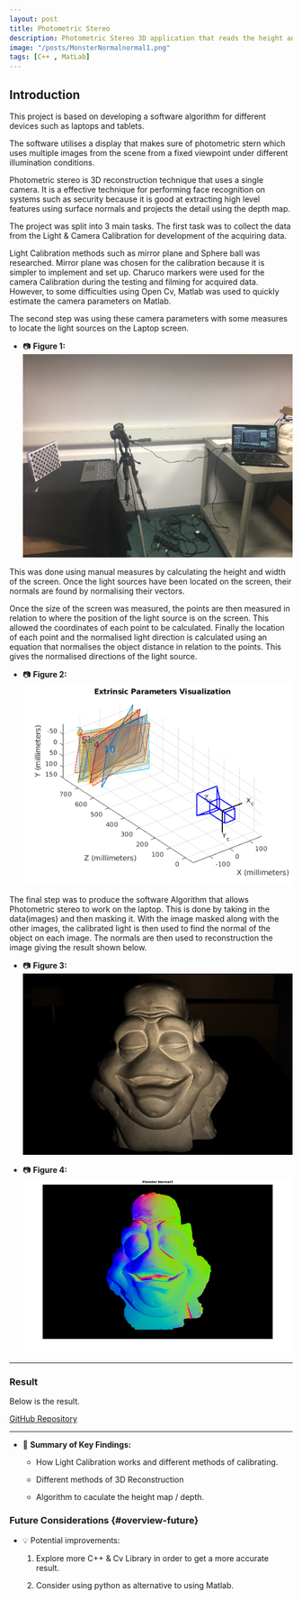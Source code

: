 ```yaml
---
layout: post
title: Photometric Stereo
description: Photometric Stereo 3D application that reads the height and depth of an object.
image: "/posts/MonsterNormalnormal1.png"
tags: [C++ , MatLab]
---
```


## Introduction

This project is based on developing a software algorithm for different devices such as laptops and tablets.

The software utilises a display that makes sure of photometric stern which uses multiple images from the scene from a fixed viewpoint under different illumination conditions.

Photometric stereo is 3D reconstruction technique that uses a single camera. It is a effective technique for performing face recognition on systems such as security because it is good at extracting high level features using surface normals and projects the detail using the depth map.

The project was split into 3 main tasks. The first task was to collect the data from the Light & Camera Calibration for development of the acquiring data.

Light Calibration methods such as mirror plane and Sphere ball was researched. Mirror plane was chosen for the calibration because it is simpler to implement and set up. Charuco markers were used for the camera Calibration during the testing and filming for acquired data. However, to some difficulties using Open Cv, Matlab was used to quickly estimate the camera parameters on Matlab.

The second step was using these camera parameters with some measures to locate the light sources on the Laptop screen.

- 📷 **Figure 1:** 
![Project Screenshot](/img/posts/image.png)  




This was done using manual measures by calculating the height and width of the screen. Once the light sources have been located on the screen, their normals are found by normalising their vectors.

Once the size of the screen was measured, the points are then measured in relation to where the position of the light source is on the screen. This allowed the coordinates of each point to be calculated. Finally the location of each point and the normalised light direction is calculated using an equation that normalises the object distance in relation to the points. This gives the normalised directions of the light source.

- 📷 **Figure 2:** 
![Project Screenshot](/img/posts/image-1.png)  




The final step was to produce the software Algorithm that allows Photometric stereo to work on the laptop. This is done by taking in the data(images) and then masking it. With the image masked along with the other images, the calibrated light is then used to find the normal of the object on each image. The normals are then used to reconstruction the image giving the result shown below.

- 📷 **Figure 3:** 
![Project Screenshot](/img/posts/image-2.png)  



- 📷 **Figure 4:** 
![Project Screenshot](/img/posts/image-3.png)  



---

### Result

Below is the result.

[GitHub Repository](https://github.com/DarrenSmith10/PhotometricSteroProject)

---

- 📝 **Summary of Key Findings:**  
  - How Light Calibration works and different methods of calibrating.

  - Different methods of 3D Reconstruction

  - Algorithm to caculate the height map / depth. 

### Future Considerations  {#overview-future}
- 💡 Potential improvements:
  1. Explore more C++ & Cv Library in order to get a more accurate result.

  2. Consider using python as alternative to using Matlab.

 